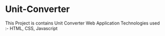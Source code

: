# Unit-Converter
This Project is contains Unit Converter Web Application
Technologies  used :- HTML, CSS, Javascript 
